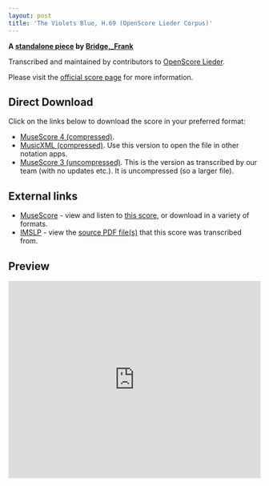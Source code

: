 ```yaml
---
layout: post
title: 'The Violets Blue, H.69 (OpenScore Lieder Corpus)'
---
```


__A [standalone piece](https://fourscoreandmore.org/openscore/lieder/Bridge%2C_Frank/_/) by [Bridge,_Frank](https://fourscoreandmore.org/openscore/lieder/Bridge%2C_Frank)__

Transcribed and maintained by contributors to [OpenScore Lieder].

Please visit the [official score page] for more information.

[official score page]: https://musescore.com/openscore-lieder-corpus/scores/6451818
[OpenScore Lieder]: https://musescore.com/openscore-lieder-corpus

## Direct Download

Click on the links below to download the score in your preferred format:
- [MuseScore 4 (compressed)](https://fourscoreandmore.org/openscore/lieder/Bridge%2C_Frank/_/The_Violets_Blue%2C_H.69.mscz).
- [MusicXML (compressed)](https://fourscoreandmore.org/openscore/lieder/Bridge%2C_Frank/_/The_Violets_Blue%2C_H.69.mxl). Use this version to open the file in other notation apps.
- [MuseScore 3 (uncompressed)](https://raw.githubusercontent.com/OpenScore/Lieder/refs/heads/main/scores/Bridge%2C_Frank/_/The_Violets_Blue%2C_H.69/lc6451818.mscx). This is the version as transcribed by our team (with no updates etc.). It is uncompressed (so a larger file).

## External links

- [MuseScore] - view and listen to [this score][MuseScore], or download in a variety of formats.
- [IMSLP] - view the [source PDF file(s)][IMSLP] that this score was transcribed from.

[MuseScore]: https://musescore.com/score/6451818
[IMSLP]: https://imslp.org/wiki/Special:ReverseLookup/185782

## Preview

<iframe width="100%" height="394" src="https://musescore.com/openscore-lieder-corpus/scores/6451818/embed" frameborder="0" allowfullscreen allow="autoplay; fullscreen"></iframe>
